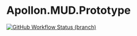 # Apollon.MUD.Prototype
[![GitHub Workflow Status (branch)](https://img.shields.io/github/workflow/status/FlorianAlbert/Apollon.MUD.Prototype/.NET/main?label=main-build)](https://github.com/FlorianAlbert/Apollon.MUD.Prototype/actions/workflows/dotnet.yml)
